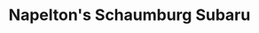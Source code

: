 ---
title: "Napelton's Schaumburg Subaru"
url: /schaumburg/napeltons-schaumburg-subaru/
shop: car
---